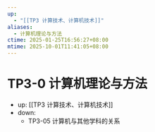 ```yaml
---
up:
  - "[[TP3 计算技术、计算机技术]]"
aliases:
  - 计算机理论与方法
ctime: 2025-01-25T16:56:27+08:00
mtime: 2025-10-01T11:41:05+08:00
---
```


# TP3-0 计算机理论与方法

- up: [[TP3 计算技术、计算机技术]]
- down:	
	- TP3-05 计算机与其他学科的关系
	
